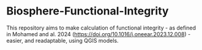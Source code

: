 # Biosphere-Functional-Integrity
This repository aims to make calculation of functional integrity - as defined in Mohamed and al. 2024 (https://doi.org/10.1016/j.oneear.2023.12.008) - easier, and readaptable, using QGIS models.
